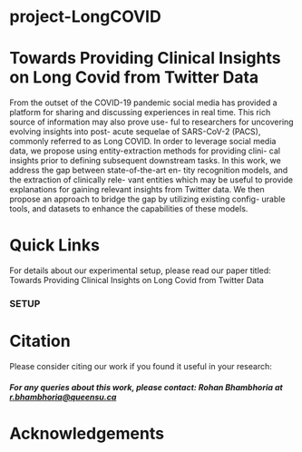 # project-LongCOVID
# Towards Providing Clinical Insights on Long Covid from Twitter Data 

From the outset of the COVID-19 pandemic social media has
provided a platform for sharing and discussing experiences in
real time. This rich source of information may also prove use-
ful to researchers for uncovering evolving insights into post-
acute sequelae of SARS-CoV-2 (PACS), commonly referred
to as Long COVID. In order to leverage social media data, we
propose using entity-extraction methods for providing clini-
cal insights prior to defining subsequent downstream tasks.
In this work, we address the gap between state-of-the-art en-
tity recognition models, and the extraction of clinically rele-
vant entities which may be useful to provide explanations for
gaining relevant insights from Twitter data. We then propose
an approach to bridge the gap by utilizing existing config-
urable tools, and datasets to enhance the capabilities of these
models. 

# Quick Links

For details about our experimental setup, please read our paper titled: Towards Providing Clinical Insights on Long Covid from Twitter Data

### SETUP

# Citation

Please consider citing our work if you found it useful in your research:

##### For any queries about this work, please contact: Rohan Bhambhoria at <r.bhambhoria@queensu.ca>

# Acknowledgements
